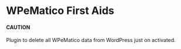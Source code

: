# WPeMatico First Aids

#### CAUTION
Plugin to delete all WPeMatico data from WordPress just on activated.
